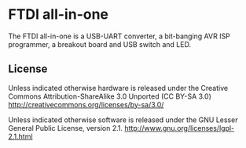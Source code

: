 # FTDI all-in-one

The FTDI all-in-one is a USB-UART converter, a bit-banging AVR ISP 
programmer, a breakout board and USB switch and LED.

## License

Unless indicated otherwise hardware is released under the Creative
Commons Attribution-ShareAlike 3.0 Unported (CC BY-SA 3.0)
http://creativecommons.org/licenses/by-sa/3.0/

Unless indicated otherwise software is released under the GNU Lesser
General Public License, version 2.1.
http://www.gnu.org/licenses/lgpl-2.1.html
